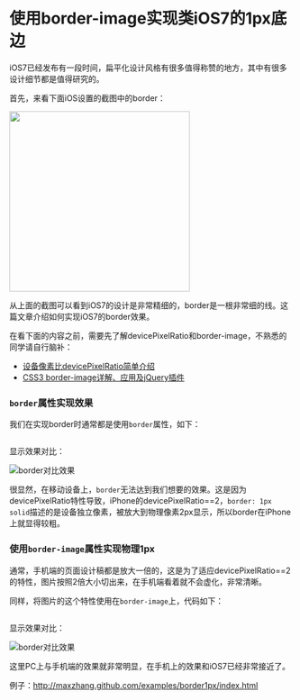 使用border-image实现类iOS7的1px底边
===================

iOS7已经发布有一段时间，扁平化设计风格有很多值得称赞的地方，其中有很多设计细节都是值得研究的。

首先，来看下面iOS设置的截图中的border：

<img width="320" src="http://maxzhang.github.com/articles/images/ios7_settings.png" />

从上面的截图可以看到iOS7的设计是非常精细的，border是一根非常细的线。这篇文章介绍如何实现iOS7的border效果。

在看下面的内容之前，需要先了解devicePixelRatio和border-image，不熟悉的同学请自行脑补：

* [设备像素比devicePixelRatio简单介绍](http://www.zhangxinxu.com/wordpress/2012/08/window-devicepixelratio/)
* [CSS3 border-image详解、应用及jQuery插件](http://www.zhangxinxu.com/wordpress/?p=518)


### `border`属性实现效果

我们在实现border时通常都是使用`border`属性，如下：
```

```

显示效果对比：

![border对比效果](http://maxzhang.github.com/articles/images/border_compare.png)

很显然，在移动设备上，`border`无法达到我们想要的效果。这是因为devicePixelRatio特性导致，iPhone的devicePixelRatio==2，`border: 1px solid`描述的是设备独立像素，被放大到物理像素2px显示，所以border在iPhone上就显得较粗。

### 使用`border-image`属性实现物理1px

通常，手机端的页面设计稿都是放大一倍的，这是为了适应devicePixelRatio==2的特性，图片按照2倍大小切出来，在手机端看着就不会虚化，非常清晰。

同样，将图片的这个特性使用在`border-image`上，代码如下：

```

```

显示效果对比：

![border对比效果](http://maxzhang.github.com/articles/images/border_compare.png)

这里PC上与手机端的效果就非常明显，在手机上的效果和iOS7已经非常接近了。

例子：http://maxzhang.github.com/examples/border1px/index.html


